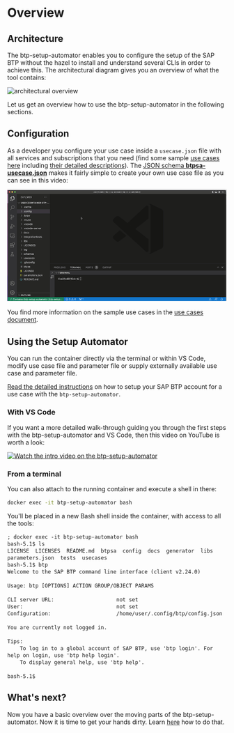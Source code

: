 # Overview

## Architecture

The btp-setup-automator enables you to configure the setup of the SAP BTP without the hazel to install and understand several CLIs in order to achieve this. The architectural diagram gives you an overview of what the tool contains:

![architectural overview](./pics/overview.png)

Let us get an overview how to use the btp-setup-automator in the following sections.

## Configuration

As a developer you configure your use case inside a `usecase.json` file with all services and subscriptions that you need (find some sample [use cases here](../usecases/released) including [their detailed descriptions](./USECASES.md)). The [JSON schema **btpsa-usecase.json**](../libs/btpsa-usecase.json) makes it fairly simple to create your own use case file as you can see in this video:

![json schema for creating use case files](./pics/btpsa-json-schema.gif)

You find more information on the sample use cases in the [use cases document](./USECASES.md).

## Using the Setup Automator

You can run the container directly via the terminal or within VS Code, modify use case file and parameter file or supply externally available use case and parameter file.

[Read the detailed instructions](README.md) on how to setup your SAP BTP account for a use case with the `btp-setup-automator`.

### With VS Code

If you want a more detailed walk-through guiding you through the first steps with the btp-setup-automator and VS Code, then this video on YouTube is worth a look:

[![Watch the intro video on the btp-setup-automator](https://img.youtube.com/vi/BHBgQ45fgIk/0.jpg)](https://www.youtube.com/watch?v=BHBgQ45fgIk)

### From a terminal

You can also attach to the running container and execute a shell in there:

```bash
docker exec -it btp-setup-automator bash
```

You'll be placed in a new Bash shell inside the container, with access to all the tools:

```text
; docker exec -it btp-setup-automator bash
bash-5.1$ ls
LICENSE  LICENSES  README.md  btpsa  config  docs  generator  libs  parameters.json  tests  usecases
bash-5.1$ btp
Welcome to the SAP BTP command line interface (client v2.24.0)

Usage: btp [OPTIONS] ACTION GROUP/OBJECT PARAMS

CLI server URL:                    not set
User:                              not set
Configuration:                     /home/user/.config/btp/config.json

You are currently not logged in.

Tips:
    To log in to a global account of SAP BTP, use 'btp login'. For help on login, use 'btp help login'.
    To display general help, use 'btp help'.

bash-5.1$
```

## What's next?

Now you have a basic overview over the moving parts of the btp-setup-automator. Now it is time to get your hands dirty. Learn [here](README.md) how to do that.
